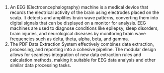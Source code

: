 1. An EEG (Electroencephalography) machine is a medical device that records the electrical activity of the brain using electrodes placed on the scalp. It detects and amplifies brain wave patterns, converting them into digital signals that can be displayed on a monitor for analysis. EEG machines are used to diagnose conditions like epilepsy, sleep disorders, brain injuries, and neurological diseases by monitoring brain wave frequencies such as delta, theta, alpha, beta, and gamma.
2. The PDF Data Extraction System effectively combines data extraction, processing, and reporting into a cohesive pipeline. The modular design allows for seamless integration of new data extraction rules and calculation methods, making it suitable for EEG data analysis and other similar data processing tasks.

